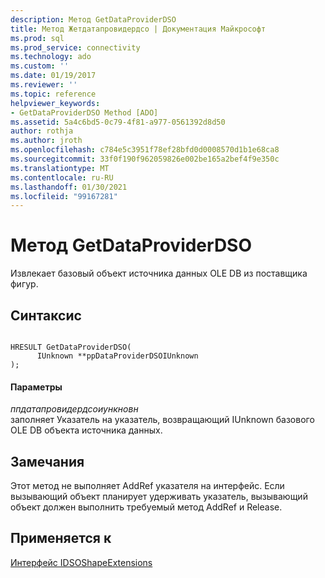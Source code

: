 ```yaml
---
description: Метод GetDataProviderDSO
title: Метод Жетдатапровидердсо | Документация Майкрософт
ms.prod: sql
ms.prod_service: connectivity
ms.technology: ado
ms.custom: ''
ms.date: 01/19/2017
ms.reviewer: ''
ms.topic: reference
helpviewer_keywords:
- GetDataProviderDSO Method [ADO]
ms.assetid: 5a4c6bd5-0c79-4f81-a977-0561392d8d50
author: rothja
ms.author: jroth
ms.openlocfilehash: c784e5c3951f78ef28bfd0d0008570d1b1e68ca8
ms.sourcegitcommit: 33f0f190f962059826e002be165a2bef4f9e350c
ms.translationtype: MT
ms.contentlocale: ru-RU
ms.lasthandoff: 01/30/2021
ms.locfileid: "99167281"
---
```

# <a name="getdataproviderdso-method"></a>Метод GetDataProviderDSO
Извлекает базовый объект источника данных OLE DB из поставщика фигур.  
  
## <a name="syntax"></a>Синтаксис  
  
```  
  
HRESULT GetDataProviderDSO(  
      IUnknown **ppDataProviderDSOIUnknown  
);  
```  
  
#### <a name="parameters"></a>Параметры  
 *ппдатапровидердсоиункновн*  
 заполняет  Указатель на указатель, возвращающий IUnknown базового OLE DB объекта источника данных.  
  
## <a name="remarks"></a>Замечания  
 Этот метод не выполняет AddRef указателя на интерфейс. Если вызывающий объект планирует удерживать указатель, вызывающий объект должен выполнить требуемый метод AddRef и Release.  
  
## <a name="applies-to"></a>Применяется к  
 [Интерфейс IDSOShapeExtensions](./idsoshapeextensions-interface.md)